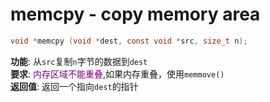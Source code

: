 # memcpy - copy memory area
```c
void *memcpy (void *dest, const void *src, size_t n);
```
**功能**: 从`src`复制`n`字节的数据到`dest`  
**要求**: <font color=purple>内存区域不能重叠</font>,如果内存重叠，使用`memmove()`  
**返回值**: 返回一个指向`dest`的指针  


